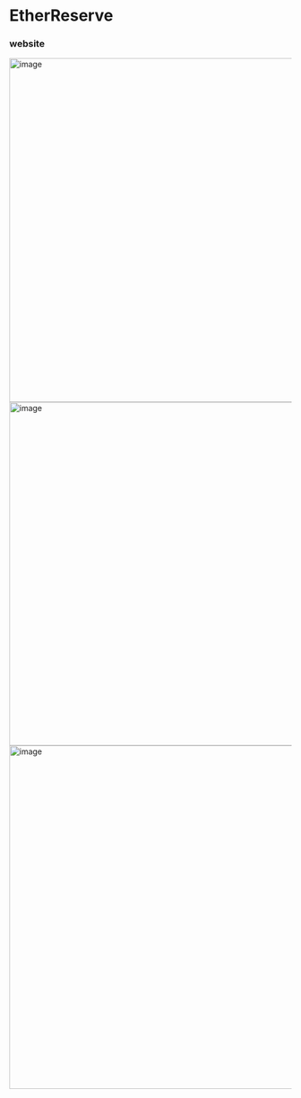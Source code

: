 # EtherReserve
### website 
<img width="613" alt="image" src="https://github.com/RahulSelvakumar/EtherReserve/assets/112105461/412e0a42-d7db-430a-8a38-b4bf329e4ab6"/>
</br>
<img width="612" alt="image" src="https://github.com/RahulSelvakumar/EtherReserve/assets/112105461/26f962fc-07e2-4d4e-904b-3008ea999f9b"/>
</br>

<img width="612" alt="image" src="https://github.com/RahulSelvakumar/EtherReserve/assets/112105461/a61e616e-23bb-4bd2-b1b9-59f92acf30d1">


